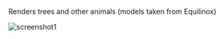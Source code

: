 Renders trees and other animals (models taken from Equilinox)

![screenshot1](https://codecreation.dev/sourcecode/lwjgl-testrun.png)


